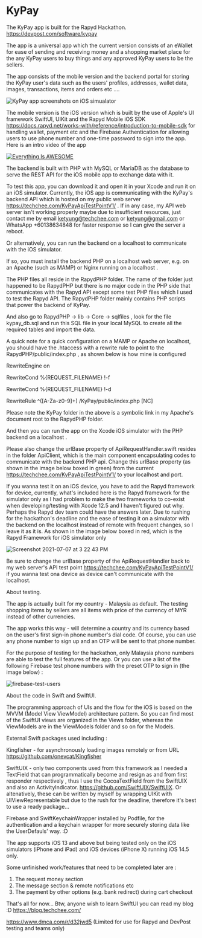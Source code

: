 # KyPay
The KyPay app is built for the Rapyd Hackathon. https://devpost.com/software/kypay

The app is a universal app which the current version consists of an eWallet for ease of sending and receiving money and a shopping market place for the any KyPay users to buy things and any approved KyPay users to be the sellers.

The app consists of the mobile version and the backend portal for storing the KyPay user's data such as the users' profiles, addresses, wallet data, images, transactions, items and orders etc ....

![KyPay app screenshots on iOS simualator](https://user-images.githubusercontent.com/67858418/124703977-e1340980-df25-11eb-9d87-a8adc82b9815.png)


The mobile version is the iOS version which is built by the use of Apple's UI framework SwiftUI, UIKit and the Rapyd Mobile iOS SDK 
https://docs.rapyd.net/works-with/reference/introduction-to-mobile-sdk for handling wallet, payment etc and the Firebase Authentication for allowing users to use phone number and one-time password to sign into the app. Here is an intro video of the app 

[![Everything Is AWESOME](https://yt-embed.herokuapp.com/embed?v=nXFGD52hP44)](https://www.youtube.com/watch?v=nXFGD52hP44 "Everything Is AWESOME")

The backend is built with PHP with MySQL or MariaDB as the database to serve the REST API for the iOS mobile app to exchange data with it.

To test this app, you can download it and open it in your Xcode and run it on an iOS simulator. Currently, the iOS app is communicating with the KyPay's backend API which is hosted on my public web server https://techchee.com/KyPayApiTestPointV1/ . If in any case, my API web server isn't working properly maybe due to insufficient resources, just contact me by email ketyung@techchee.com or ketyung@gmail.com or WhatsApp +60138634848 for faster response so I can give the server a reboot.


Or alternatively, you can run the backend on a localhost to communicate with the iOS simulator.

If so, you must install the backend PHP on a localhost web server, e.g. on an Apache (such as MAMP) or Nginx 
running on a localhost . 

The PHP files all reside in the RapydPHP folder. The name of the folder just happened to be RapydPHP but there is no major code in the PHP side that communicates with the Rapyd API except some test PHP files which I used to test the Rapyd API. The RapydPHP folder mainly contains PHP scripts that power the backend of KyPay.

And also go to RapydPHP -> lib -> Core -> sqlfiles , look for the file kypay_db.sql and run this SQL file in your local MySQL to create all the required
tables and import the data.

A quick note for a quick configuration on a MAMP or Apache on localhost, you should have the .htaccess with a rewrite rule to point to the 
RapydPHP/public/index.php , as shown below is how mine is configured 

RewriteEngine on

RewriteCond %{REQUEST_FILENAME} !-f

RewriteCond %{REQUEST_FILENAME} !-d

RewriteRule ^([A-Za-z0-9]+) /KyPay/public/index.php [NC]

Please note the KyPay folder in the above is a symbolic link in my Apache's document root to the RapydPHP folder.

And then you can run the app on the Xcode iOS simulator with the PHP backend on a localhost  .

Please also change the urlBase property of ApiRequestHandler.swift resides in the folder ApiClient, which is the main component encapsulating codes to communicate with the backend PHP api. Change this urlBase property (as shown in the image below boxed in green) from the current https://techchee.com/KyPayApiTestPointV1/ to your localhost and port.

If you wanna test it on an iOS device, you have to add the Rapyd framework for device, currently, what's included here is the Rapyd framework for the simulator
only as I had problem to make the two frameworks to co-exist when developing/testing with Xcode 12.5 and I haven't figured out why. Perhaps the Rapyd dev team could have the answers later. Due to rushing for the hackathon's deadline and the ease of testing it on a simulator with the backend on the localhost instead of remote with frequent changes, so I leave it as it is. As shown in the image below boxed in red, which is the Rapyd Framework for iOS simulator only

![Screenshot 2021-07-07 at 3 22 43 PM](https://user-images.githubusercontent.com/67858418/124718652-e3ec2a00-df38-11eb-983f-354e497a5fe0.png)

Be sure to change the urlBase property of the ApiRequestHandler back to my web server's API test point https://techchee.com/KyPayApiTestPointV1/ if you wanna test ona device as device can't communicate with the localhost. 

About testing.

The app is actually built for my country - Malaysia as default. The testing shopping items by sellers are all items with price of the currency of MYR instead of other currencies.

The app works this way - will determine a country and its currency based on the user's first sign-in phone number's dial code. Of course, you can use any phone number to sign up and an OTP will be sent to that phone number. 

For the purpose of testing for the hackathon, only Malaysia phone numbers are able to test the full features of the app. Or you can use a list of the following Firebase test phone numbers with the preset OTP to sign in (the image below) :

![firebase-test-users](https://user-images.githubusercontent.com/67858418/124722308-822dbf00-df3c-11eb-8172-c52f7f26deea.png)

About the code in Swift and SwiftUI.

The programming approach of UIs and the flow for the iOS is based on the MVVM (Model View ViewModel) architecture pattern. So you can find most of the SwiftUI views are organized in the Views folder, whereas the ViewModels are in the ViewModels folder and so on for the Models.

External Swift packages used including :

Kingfisher - for asynchronously loading images remotely or from URL https://github.com/onevcat/Kingfisher 

SwiftUIX - only two components used from this framework as I needed a TextField that can programmatically become and resign as and from first responder respectively
, thus I use the CocoaTextField from the SwiftUIX and also an ActivityIndicator. https://github.com/SwiftUIX/SwiftUIX.  Or altenatively, these can be written by myself by wrapping UIKit with UIViewRepresentable but due to the rush for the deadline, therefore it's best to use a ready package... 

Firebase and SwiftKeychainWrapper installed by Podfile, for the authentication and a keychain wrapper for more securely storing data like the UserDefauls' way. :D 

The app supports iOS 13 and above but being tested only on the iOS simulators (iPhone and iPad) and iOS devices (iPhone X) running iOS 14.5 only.

Some unfinished work/features that need to be completed later are :

1. The request money section
2. The message section & remote notifications etc 
3. The payment by other options (e.g. bank redirect) during cart checkout

That's all for now... Btw, anyone wish to learn SwiftUI you can read my blog :D https://blog.techchee.com/


https://www.dmca.com/r/d32jwd5 (Limited for use for Rapyd and DevPost testing and teams only) 




